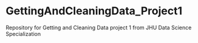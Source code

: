 # GettingAndCleaningData_Project1
Repository for Getting and Cleaning Data project 1 from JHU Data Science Specialization
